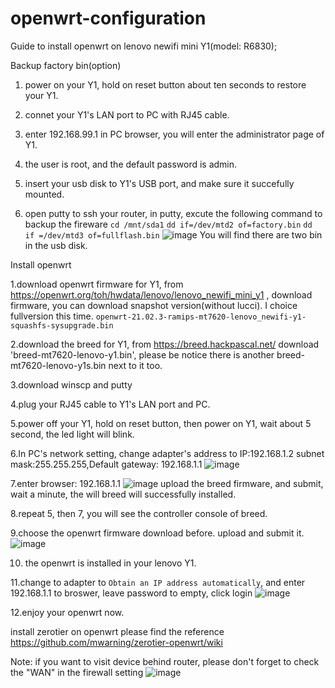 # openwrt-configuration

Guide to install openwrt on lenovo newifi mini Y1(model: R6830);

Backup factory bin(option)
1. power on your Y1, hold on reset button about ten seconds to restore your Y1.

2. connet your Y1's LAN port to PC with RJ45 cable.

3. enter 192.168.99.1 in PC browser, you will enter the administrator page of Y1.

4. the user is root, and the default password is admin.

5. insert your usb disk to Y1's USB port, and make sure it succefully mounted.

6. open putty to ssh your router, in putty, excute the following command to backup the fireware `cd /mnt/sda1` `dd if=/dev/mtd2 of=factory.bin` `dd if =/dev/mtd3 of=fullflash.bin`
![image](https://user-images.githubusercontent.com/16233397/170901576-f23584df-0d65-404b-8037-2fc68be0e082.png)
You will find there are two bin in the usb disk.

Install openwrt

1.download openwrt firmware for Y1, from https://openwrt.org/toh/hwdata/lenovo/lenovo_newifi_mini_y1 , download firmware, you can download snapshot version(without lucci).
  I choice fullversion this time. `openwrt-21.02.3-ramips-mt7620-lenovo_newifi-y1-squashfs-sysupgrade.bin`
  
2.download the breed for Y1, from https://breed.hackpascal.net/ download 'breed-mt7620-lenovo-y1.bin', please be notice there is another breed-mt7620-lenovo-y1s.bin next to it too.

3.download winscp and putty

4.plug your RJ45 cable to Y1's LAN port and PC.

5.power off your Y1, hold on reset button, then power on Y1, wait about 5 second, the led light will blink. 

6.In PC's network setting, change adapter's address to IP:192.168.1.2 subnet mask:255.255.255,Default gateway: 192.168.1.1
  ![image](https://user-images.githubusercontent.com/16233397/170900083-bb3e607c-dda8-41f4-8eaf-c0800cbcae86.png)
  
7.enter browser: 192.168.1.1
![image](https://user-images.githubusercontent.com/16233397/170900293-49ec4abe-fe40-463e-b4a6-6da843c356ca.png)
upload the breed firmware, and submit, wait a minute, the will breed will successfully installed.

8.repeat 5, then 7, you will see the controller console of breed. 

9.choose the openwrt firmware download before. upload and submit it.
![image](https://user-images.githubusercontent.com/16233397/170900638-330b2e33-d5ad-4365-86a0-777a1d68678d.png)

10. the openwrt is installed in your lenovo Y1.

11.change to adapter to `Obtain an IP address automatically`, and enter 192.168.1.1 to broswer, leave password to empty, click login
![image](https://user-images.githubusercontent.com/16233397/170901008-8e402641-8893-4580-b8c9-7f44b7a84781.png)

12.enjoy your openwrt now.

install zerotier on openwrt please find the reference
https://github.com/mwarning/zerotier-openwrt/wiki

Note: if you want to visit device behind router, please don't forget to check the "WAN" in the firewall setting 
![image](https://user-images.githubusercontent.com/16233397/170902170-dcfd2e18-1c23-4e7b-a998-d7052e973b05.png)

